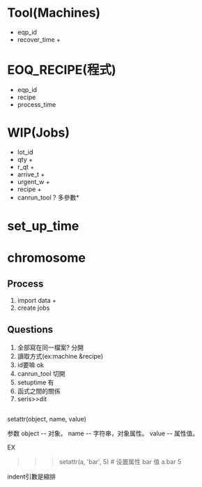 # Tool(Machines)
- eqp_id
- recover_time +

# EOQ_RECIPE(程式)
- eqp_id
- recipe
- process_time

# WIP(Jobs)
- lot_id
- qty +
- r_qt +
- arrive_t +
- urgent_w +
- recipe +
- canrun_tool ? 多參數*

# set_up_time

# chromosome

## Process
1. import data
    + 
2. create jobs

## Questions
1. 全部寫在同一檔案? 分開
2. 讀取方式(ex:machine &recipe) 
3. id要嘛 ok
4. canrun_tool  切開
5. setuptime   有
6. 函式之間的關係
7. seris>>dit

##
setattr(object, name, value)

参数
object -- 对象。
name -- 字符串，对象属性。
value -- 属性值。

EX
>>> setattr(a, 'bar', 5)       # 设置属性 bar 值
>>> a.bar
5

indent引數是縮排


